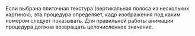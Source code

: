 Если выбрана плиточная текстура (вертикальная полоса из нескольких картинок), эта процедура определяет,
кадр изображения под каким номером следует показывать.
Для правильной работы анимации процедура должна возвращать целочисленное значение.